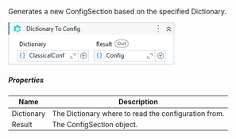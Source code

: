 Generates a new ConfigSection based on the specified Dictionary.

![](../img/activities/DictionaryToConfig.png)

##### Properties

|Name      |Description                                         |
|----------|----------------------------------------------------|
|Dictionary|The Dictionary where to read the configuration from.|
|Result    |The ConfigSection object.                           |

